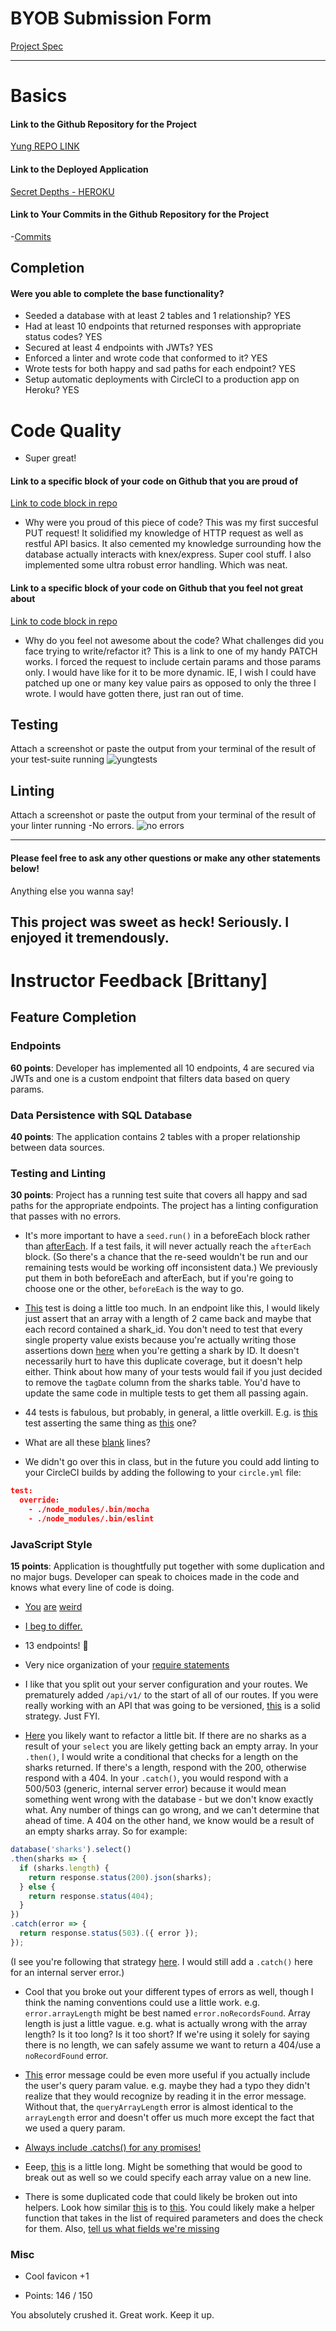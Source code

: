 # BYOB Submission Form

[Project Spec](http://frontend.turing.io/projects/build-your-own-backend.html)

------

# Basics

#### Link to the Github Repository for the Project
[Yung REPO LINK](https://github.com/hmorri32/byo-backend)

#### Link to the Deployed Application
[Secret Depths - HEROKU](https://secure-depths-86331.herokuapp.com/)

#### Link to Your Commits in the Github Repository for the Project

-[Commits](https://github.com/hmorri32/byo-backend/commits/master)

## Completion

#### Were you able to complete the base functionality?

* Seeded a database with at least 2 tables and 1 relationship?
YES
* Had at least 10 endpoints that returned responses with appropriate status codes?
YES
* Secured at least 4 endpoints with JWTs?
YES
* Enforced a linter and wrote code that conformed to it?
YES
* Wrote tests for both happy and sad paths for each endpoint?
YES
* Setup automatic deployments with CircleCI to a production app on Heroku?
YES
# Code Quality
- Super great!

#### Link to a specific block of your code on Github that you are proud of
[Link to code block in repo](https://github.com/hmorri32/byo-backend/blob/master/routes/index.js#L122-L150)

* Why were you proud of this piece of code?
This was my first succesful PUT request! It solidified my knowledge of HTTP request as well as restful API basics. 
It also cemented my knowledge surrounding how the database actually interacts with knex/express. Super cool stuff.
I also implemented some ultra robust error handling. Which was neat. 

#### Link to a specific block of your code on Github that you feel not great about
[Link to code block in repo](https://github.com/hmorri32/byo-backend/blob/master/routes/index.js#L184-L213)

* Why do you feel not awesome about the code? What challenges did you face trying to write/refactor it?
This is a link to one of my handy PATCH works. I forced the request to include certain params and those params only. 
I would have like for it to be more dynamic. IE, I wish I could have patched up one or many key value pairs as opposed to
only the three I wrote. I would have gotten there, just ran out of time. 

## Testing

Attach a screenshot or paste the output from your terminal of the result of your test-suite running
![yungtests](http://g.recordit.co/ASfqQl3Yuw.gif)

## Linting
Attach a screenshot or paste the output from your terminal of the result of your linter running
-No errors. 
![no errors](http://g.recordit.co/Vd2OTFsOqm.gif)

-----

#### Please feel free to ask any other questions or make any other statements below!

Anything else you wanna say!

This project was sweet as heck! Seriously. I enjoyed it tremendously. 
-----

# Instructor Feedback [Brittany]

## Feature Completion

### Endpoints
**60 points**: Developer has implemented all 10 endpoints, 4 are secured via JWTs and one is a custom endpoint that filters data based on query params.

### Data Persistence with SQL Database
**40 points**: The application contains 2 tables with a proper relationship between data sources.

### Testing and Linting

**30 points**: Project has a running test suite that covers all happy and sad paths for the appropriate endpoints. The project has a linting configuration that passes with no errors.

* It's more important to have a `seed.run()` in a beforeEach block rather than [afterEach](https://github.com/hmorri32/byo-backend/blob/master/test/server.spec.js#L29-L32). If a test fails, it will never actually reach the `afterEach` block. (So there's a chance that the re-seed wouldn't be run and our remaining tests would be working off inconsistent data.) We previously put them in both beforeEach and afterEach, but if you're going to choose one or the other, `beforeEach` is the way to go.

* [This](https://github.com/hmorri32/byo-backend/blob/master/test/server.spec.js#L59-L103) test is doing a little too much. In an endpoint like this, I would likely just assert that an array with a length of 2 came back and maybe that each record contained a shark_id. You don't need to test that every single property value exists because you're actually writing those assertions down [here](https://github.com/hmorri32/byo-backend/blob/master/test/server.spec.js#L161-L189) when you're getting a shark by ID. It doesn't necessarily hurt to have this duplicate coverage, but it doesn't help either. Think about how many of your tests would fail if you just decided to remove the `tagDate` column from the sharks table. You'd have to update the same code in multiple tests to get them all passing again.

* 44 tests is fabulous, but probably, in general, a little overkill. E.g. is [this](https://github.com/hmorri32/byo-backend/blob/master/test/server.spec.js#L105-L114) test asserting the same thing as [this](https://github.com/hmorri32/byo-backend/blob/master/test/server.spec.js#L46-L56) one?

* What are all these [blank](https://github.com/hmorri32/byo-backend/blob/master/test/server.spec.js#L1037-L1050) lines?

* We didn't go over this in class, but in the future you could add linting to your CircleCI builds by adding the following to your `circle.yml` file:

```json
test:
  override:
    - ./node_modules/.bin/mocha
    - ./node_modules/.bin/eslint
```

### JavaScript Style
**15 points**: Application is thoughtfully put together with some duplication and no major bugs. Developer can speak to choices made in the code and knows what every line of code is doing.

* [You](https://github.com/hmorri32/byo-backend/blob/master/routes/index.js#L120) [are](https://github.com/hmorri32/byo-backend/blob/master/test/server.spec.js#L15) [weird](https://github.com/hmorri32/byo-backend/blob/master/test/server.spec.js#L35)

* [I beg to differ.](https://github.com/hmorri32/byo-backend/blob/master/routes/index.js#L14-L15)

* 13 endpoints! 🎉

* Very nice organization of your [require statements](https://github.com/hmorri32/byo-backend/blob/master/server.js#L1-L8)

* I like that you split out your server configuration and your routes. We prematurely added `/api/v1/` to the start of all of our routes. If you were really working with an API that was going to be versioned, [this](http://stackoverflow.com/questions/26040329/how-do-you-handle-api-version-in-a-node-express-app) is a solid strategy. Just FYI.

* [Here](https://github.com/hmorri32/byo-backend/blob/master/routes/index.js#L26-L27) you likely want to refactor a little bit. If there are no sharks as a result of your `select` you are likely getting back an empty array. In your `.then()`, I would write a conditional that checks for a length on the sharks returned. If there's a length, respond with the 200, otherwise respond with a 404. In your `.catch()`, you would respond with a 500/503 (generic, internal server error) because it would mean something went wrong with the database - but we don't know exactly what. Any number of things can go wrong, and we can't determine that ahead of time. A 404 on the other hand, we know would be a result of an empty sharks array. So for example:

```js
database('sharks').select()
.then(sharks => {
  if (sharks.length) {
    return response.status(200).json(sharks);
  } else {
    return response.status(404);
  }
})
.catch(error => {
  return response.status(503).({ error });
});
```

(I see you're following that strategy [here](https://github.com/hmorri32/byo-backend/blob/master/routes/index.js#L31-L33). I would still add a `.catch()` here for an internal server error.)

* Cool that you broke out your different types of errors as well, though I think the naming conventions could use a little work. e.g. `error.arrayLength` might be best named `error.noRecordsFound`. Array length is just a little vague. e.g. what is actually wrong with the array length? Is it too long? Is it too short? If we're using it solely for saying there is no length, we can safely assume we want to return a 404/use a `noRecordFound` error.

* [This](https://github.com/hmorri32/byo-backend/blob/master/helpers/error.js#L19) error message could be even more useful if you actually include the user's query param value. e.g. maybe they had a typo they didn't realize that they would recognize by reading it in the error message. Without that, the `queryArrayLength` error is almost identical to the `arrayLength` error and doesn't offer us much more except the fact that we used a query param.

* [Always include .catchs() for any promises!](https://github.com/hmorri32/byo-backend/blob/master/routes/index.js#L51-L55)

* Eeep, [this](https://github.com/hmorri32/byo-backend/blob/master/routes/index.js#L89) is a little long. Might be something that would be good to break out as well so we could specify each array value on a new line.

* There is some duplicated code that could likely be broken out into helpers. Look how similar [this](https://github.com/hmorri32/byo-backend/blob/master/routes/index.js#L123-L133) is to [this](https://github.com/hmorri32/byo-backend/blob/master/routes/index.js#L153-L163). You could likely make a helper function that takes in the list of required parameters and does the check for them. Also, [tell us what fields we're missing](https://github.com/hmorri32/byo-backend/blob/master/helpers/error.js#L29)

### Misc

* Cool favicon +1


- Points: 146 / 150

You absolutely crushed it. Great work. Keep it up.
